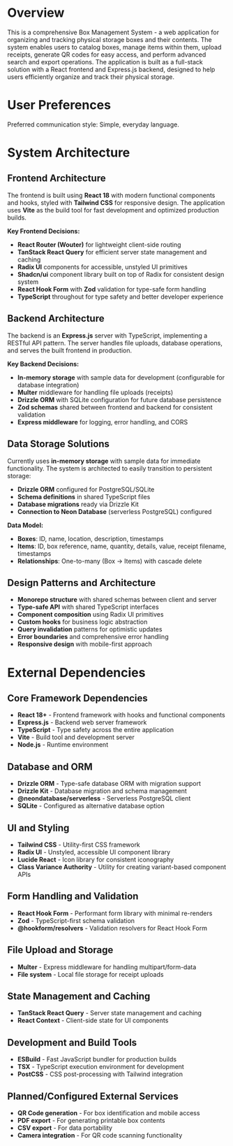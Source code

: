 # Overview

This is a comprehensive Box Management System - a web application for organizing and tracking physical storage boxes and their contents. The system enables users to catalog boxes, manage items within them, upload receipts, generate QR codes for easy access, and perform advanced search and export operations. The application is built as a full-stack solution with a React frontend and Express.js backend, designed to help users efficiently organize and track their physical storage.

# User Preferences

Preferred communication style: Simple, everyday language.

# System Architecture

## Frontend Architecture
The frontend is built using **React 18** with modern functional components and hooks, styled with **Tailwind CSS** for responsive design. The application uses **Vite** as the build tool for fast development and optimized production builds.

**Key Frontend Decisions:**
- **React Router (Wouter)** for lightweight client-side routing
- **TanStack React Query** for efficient server state management and caching
- **Radix UI** components for accessible, unstyled UI primitives
- **Shadcn/ui** component library built on top of Radix for consistent design system
- **React Hook Form** with **Zod** validation for type-safe form handling
- **TypeScript** throughout for type safety and better developer experience

## Backend Architecture
The backend is an **Express.js** server with TypeScript, implementing a RESTful API pattern. The server handles file uploads, database operations, and serves the built frontend in production.

**Key Backend Decisions:**
- **In-memory storage** with sample data for development (configurable for database integration)
- **Multer** middleware for handling file uploads (receipts)
- **Drizzle ORM** with SQLite configuration for future database persistence
- **Zod schemas** shared between frontend and backend for consistent validation
- **Express middleware** for logging, error handling, and CORS

## Data Storage Solutions
Currently uses **in-memory storage** with sample data for immediate functionality. The system is architected to easily transition to persistent storage:

- **Drizzle ORM** configured for PostgreSQL/SQLite
- **Schema definitions** in shared TypeScript files
- **Database migrations** ready via Drizzle Kit
- **Connection to Neon Database** (serverless PostgreSQL) configured

**Data Model:**
- **Boxes**: ID, name, location, description, timestamps
- **Items**: ID, box reference, name, quantity, details, value, receipt filename, timestamps
- **Relationships**: One-to-many (Box → Items) with cascade delete

## Design Patterns and Architecture
- **Monorepo structure** with shared schemas between client and server
- **Type-safe API** with shared TypeScript interfaces
- **Component composition** using Radix UI primitives
- **Custom hooks** for business logic abstraction
- **Query invalidation** patterns for optimistic updates
- **Error boundaries** and comprehensive error handling
- **Responsive design** with mobile-first approach

# External Dependencies

## Core Framework Dependencies
- **React 18+** - Frontend framework with hooks and functional components
- **Express.js** - Backend web server framework
- **TypeScript** - Type safety across the entire application
- **Vite** - Build tool and development server
- **Node.js** - Runtime environment

## Database and ORM
- **Drizzle ORM** - Type-safe database ORM with migration support
- **Drizzle Kit** - Database migration and schema management
- **@neondatabase/serverless** - Serverless PostgreSQL client
- **SQLite** - Configured as alternative database option

## UI and Styling
- **Tailwind CSS** - Utility-first CSS framework
- **Radix UI** - Unstyled, accessible UI component library
- **Lucide React** - Icon library for consistent iconography
- **Class Variance Authority** - Utility for creating variant-based component APIs

## Form Handling and Validation
- **React Hook Form** - Performant form library with minimal re-renders
- **Zod** - TypeScript-first schema validation
- **@hookform/resolvers** - Validation resolvers for React Hook Form

## File Upload and Storage
- **Multer** - Express middleware for handling multipart/form-data
- **File system** - Local file storage for receipt uploads

## State Management and Caching
- **TanStack React Query** - Server state management and caching
- **React Context** - Client-side state for UI components

## Development and Build Tools
- **ESBuild** - Fast JavaScript bundler for production builds
- **TSX** - TypeScript execution environment for development
- **PostCSS** - CSS post-processing with Tailwind integration

## Planned/Configured External Services
- **QR Code generation** - For box identification and mobile access
- **PDF export** - For generating printable box contents
- **CSV export** - For data portability
- **Camera integration** - For QR code scanning functionality